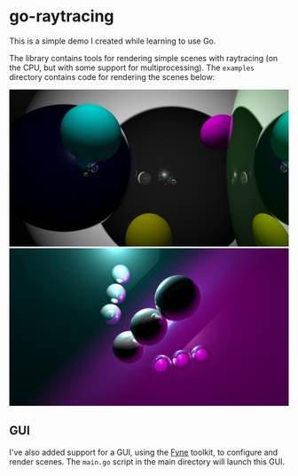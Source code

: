 # go-raytracing

This is a simple demo I created while learning to use Go.

The library contains tools for rendering simple scenes with raytracing (on the CPU, but with some support for multiprocessing). The `examples` directory contains code for rendering the scenes below:

![reflective spheres](./examples/reflective-spheres/reflective-spheres.png)
![reflective planes](./examples/reflective-planes/reflective-planes.png)

## GUI

I've also added support for a GUI, using the [Fyne](https://fyne.io/) toolkit, to configure and render scenes. The `main.go` script in the main directory will launch this GUI. 
